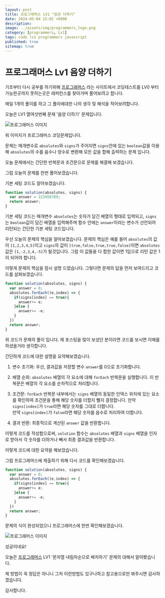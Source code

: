 ```yaml
---
layout: post
title: 프로그래머스 LV1 "음양 더하기"
date: 2024-05-04 15:02 +0900
description: 
image: ../assets/img/programmers_logo.png
category: [programmers, Lv1]
tags: code lv1 programmers javascript
published: true
sitemap: true
---
```


# 프로그래머스 Lv1 음양 더하기

  기초부터 다시 공부를 하기위해 [프로그래머스](https://programmers.co.kr/) 라는 사이트에서
  코딩테스트를 LV0 부터 가능한곳까지 못하는곳은 레퍼런스를 찾아가며 풀어보려고 합니다.
  
  매일 1개의 풀이를 하고 그 풀이에대한 나의 생각 및 해석을 적어보려합니다.

  오늘은 LV1 열여섯번째 문제 '음양 더하기' 문제입니다.

  ![프로그래머스 이미지](../../assets/img/음양더하기_01.png)

  위 이미지가 프로그래머스 코딩문제입니다.
  
  문제는 매개변수로 `absolutes`와 `signs`가 주어지면 `signs`안에 있는 `boolean`값을 이용해 `absolutes`의 수를 음수나 양수로 변환해 모든 값을 합해 출력하는 문제 입니다.

  오늘 문제에서는 간단한 반복문과 조건문으로 문제를 해결해 보겠습니다.

  그럼 오늘의 문제를 한번 풀어보겠습니다.

  기본 세팅 코드도 알아보겠습니다.

```javascript
function solution(absolutes, signs) {
  var answer = 123456789;
  return answer;
}
```

기본 세팅 코드는 매개변수 `absolutes`는 숫자가 담긴 배열의 형태로 입력되고, `signs`는 `boolean`값이 담긴 배열을 입력해주며 함수 안에는 `answer`이라는 변수가 선언되어 리턴되는 간단한 기본 세팅 코드입니다.

우선 오늘의 문제의 핵심을 알아보겠습니다. 문제의 핵심은 예를 들어 `absolutes`의 값이 `[1,2,3,4,5]`이고 `signs`의 값이 `[true,false,true,true,false]`이면 `absolutes`값은 `[1,-2,3,4,-5]`가 될것입니다. 그럼 이 값들을 다 합한 값이면 1임으로 리턴 값은 1이 되어야 합니다.

이렇게 문제의 핵심을 잠시 설명 드렸습니다. 그렇다면 문제의 답을 먼저 보여드리고 코드를 살펴보겠습니다.

```javascript
function solution(absolutes, signs) {
  var answer = 0;
  absolutes.forEach((e,index) => {
    if(signs[index] == true){
      answer+= e;
    }else {
      answer+= -e;
    }
  })
  return answer;
}
```

위 코드가 문제의 풀이 입니다. 제 포스팅을 많이 보셨던 분이라면 코드를 보시면 이해를 하셨을거라 생각합니다.

간단하게 코드에 대한 설명을 요약해보겠습니다.

1. 변수 초기화: 우선, 결과값을 저장할 변수 `answer`를 0으로 초기화합니다.

2. 배열 순회: `absolutes` 배열의 각 요소에 대해 `forEach` 반복문을 실행합니다. 이 반복문은 배열의 각 요소를 순차적으로 처리합니다.

3. 조건문: `forEach` 반복문 내부에서는 `signs` 배열의 동일한 인덱스 위치에 있는 요소를 확인하여 조건문을 통해 해당 숫자를 더할지 뺄지 결정합니다.   만약 `signs[index]`가 `true`라면 해당 숫자를 그대로 더합니다.   
만약 `signs[index]`가 `false`라면 해당 숫자를 음수로 처리하여 더합니다.

5. 결과 반환: 최종적으로 계산된 `answer` 값을 반환합니다.

이렇게 코드를 작성함으로써, `solution` 함수는 `absolutes` 배열과 `signs` 배열을 인자로 받아서 각 숫자를 더하거나 빼서 최종 결과값을 반환합니다.

이렇게 코드에 대한 요약을 해보았습니다.

그럼 프로그래머스에 제출하기 위해 다시 코드를 확인해보겠습니다.

```javascript
function solution(absolutes, signs) {
  var answer = 0;
  absolutes.forEach((e,index) => {
    if(signs[index] == true){
      answer+= e;
    }else {
      answer+= -e;
    }
  })
  return answer;
}
```

문제의 식이 완성되었으니 프로그래머스에 한번 확인해보겠습니다.

![프로그래머스 이미지](../../assets/img/음양더하기_02.png)

성공이네요!

오늘은 [프로그래머스](https://programmers.co.kr/) LV1 '문자열 내림차순으로 배치하기' 문제의 대해서 알아봤습니다.

제 방법이 꼭 정답은 아니니 그저 이런방법도 있구나하고 참고용으로만 봐주시면 감사하겠습니다.

감사합니다.